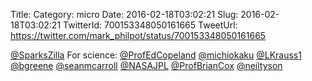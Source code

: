 Title: 
Category: micro
Date: 2016-02-18T03:02:21
Slug: 2016-02-18T03:02:21
TwitterId: 700153348050161665
TweetUrl: https://twitter.com/mark_philpot/status/700153348050161665

[@SparksZilla](https://twitter.com/SparksZilla) For science: [@ProfEdCopeland](https://twitter.com/ProfEdCopeland) [@michiokaku](https://twitter.com/michiokaku) [@LKrauss1](https://twitter.com/LKrauss1) [@bgreene](https://twitter.com/bgreene) [@seanmcarroll](https://twitter.com/seanmcarroll) [@NASAJPL](https://twitter.com/NASAJPL) [@ProfBrianCox](https://twitter.com/ProfBrianCox) [@neiltyson](https://twitter.com/neiltyson)